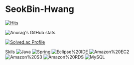 # SeokBin-Hwang

[![Hits](https://hits.seeyoufarm.com/api/count/incr/badge.svg?url=https%3A%2F%2Fgithub.com%2FSeokBin02&count_bg=%23FFFFFF&title_bg=%23555555&icon=&icon_color=%23E7E7E7&title=hits&edge_flat=false)](https://hits.seeyoufarm.com)

![Anurag's GitHub stats](https://github-readme-stats.vercel.app/api?username=SeokBin&theme=tokyonight&show_icons=true)

[![Solved.ac Profile](http://mazassumnida.wtf/api/v2/generate_badge?boj=go_dbar94)](https://solved.ac/go_dbar94/)

Skils
![Java](https://img.shields.io/badge/Java-007396.svg?&style=for-the-badge&logo=Java&logoColor=white)
![Spring](https://img.shields.io/badge/Spring-6DB33F.svg?&style=for-the-badge&logo=Java&logoColor=white)
![Eclipse%20IDE](https://img.shields.io/badge/Eclipse%20IDE-2C2255.svg?&style=for-the-badge&logo=Java&logoColor=white)
![Amazon%20EC2](https://img.shields.io/badge/Amazon%20EC2-FF9900.svg?&style=for-the-badge&logo=Java&logoColor=white)
![Amazon%20S3](https://img.shields.io/badge/Amazon%20S3-569A31.svg?&style=for-the-badge&logo=Java&logoColor=white)
![Amazon%20RDS](https://img.shields.io/badge/Amazon%20RDS-527FFF.svg?&style=for-the-badge&logo=Java&logoColor=white)
![MySQL](https://img.shields.io/badge/MySQL-4479A1.svg?&style=for-the-badge&logo=Java&logoColor=white)
